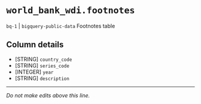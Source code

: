 # `world_bank_wdi.footnotes`
`bq-1` | `bigquery-public-data`
Footnotes table

## Column details
* [STRING]    `country_code`
* [STRING]    `series_code`
* [INTEGER]   `year`
* [STRING]    `description`

-------------------------------------------------------------------------------
*Do not make edits above this line.*
